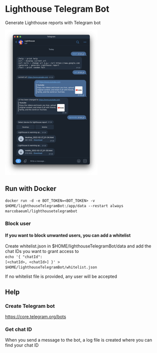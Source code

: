 # Lighthouse Telegram Bot

<p>Generate Lighthouse reports with Telegram bot</p>
<img src="https://github.com/MarcoBaeuml/lighthouseTelegramBot/blob/master/lighthouseTelegramBot_example.png" alt="lighthouseTelegramBot_example.png" width=60% />

## Run with Docker

<code>docker run -d -e BOT_TOKEN=&lt;BOT_TOKEN&gt; -v $HOME/lighthouseTelegramBot:/app/data --restart always marcobaeuml/lighthousetelegrambot</code>

### Block user

#### If you want to block unwanted users, you can add a whitelist
Create whitelist.json in $HOME/lighthouseTelegramBot/data and add the chat IDs you want to grant access to<br>
<code>echo '{ "chatId": [&lt;chatId&gt;, &lt;chatId&gt;] }' > $HOME/lighthouseTelegramBot/whitelist.json</code>
<br>
<p>If no whitelist file is provided, any user will be accepted</p>

## Help

### Create Telegram bot

https://core.telegram.org/bots

### Get chat ID

When you send a message to the bot, a log file is created where you can find your chat ID

